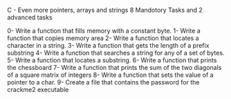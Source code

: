 C - Even more pointers, arrays and strings
8 Mandotory Tasks and 2 advanced tasks

0- Write a function that fills memory with a constant byte.
1- Write a function that copies memory area
2- Write a function that locates a character in a string.
3- Write a function that gets the length of a prefix substring
4- Write a function that searches a string for any of a set of bytes.
5- Write a function that locates a substring.
6- Write a function that prints the chessboard
7- Write a function that prints the sum of the two diagonals of a square matrix of integers
8- Write a function that sets the value of a pointer to a char.
9- Create a file that contains the password for the crackme2 executable
  
